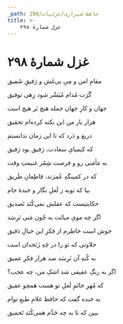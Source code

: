 ```yaml
---
_path: حافظ-شیرازی/غزلیات/298
title: >-
    غزل شمارهٔ ۲۹۸
---
```

# غزل شمارهٔ ۲۹۸

<div class="b" id="bn1"><div class="m1"><p>مقامِ امن و مِیِ بی‌غَش و رَفیقِ شَفیق</p></div>
<div class="m2"><p>گَرَت مُدام مُیَسَّر شود زِهی توفیق</p></div></div>
<div class="b" id="bn2"><div class="m1"><p>جهان و کارِ جهان جمله هیچ بَر هیچ است</p></div>
<div class="m2"><p>هزار بار من این نکته کرده‌ام تحقیق</p></div></div>
<div class="b" id="bn3"><div class="m1"><p>دریغ و دَرد که تا این زمان ندانستم</p></div>
<div class="m2"><p>که کیمیایِ سعادت، رَفیق بود رَفیق</p></div></div>
<div class="b" id="bn4"><div class="m1"><p>به مَأمَنی رو و فرصت شِمُر غنیمتِ وقت</p></div>
<div class="m2"><p>که در کمینگهِ عُمرَند، قاطِعانِ طَریق</p></div></div>
<div class="b" id="bn5"><div class="m1"><p>بیا که توبه ز لَعلِ نگار و خندهٔ جام</p></div>
<div class="m2"><p>حکایتیست که عقلش نمی‌کُنَد تَصدیق</p></div></div>
<div class="b" id="bn6"><div class="m1"><p>اگر چه مویِ میانَت به چُون مَنی نَرِسَد</p></div>
<div class="m2"><p>خوش است خاطرم از فکرِ این خیالِ دَقیق</p></div></div>
<div class="b" id="bn7"><div class="m1"><p>حلاوتی که تو را در چَهِ زَنَخدان است</p></div>
<div class="m2"><p>به کُنهِ آن نَرِسَد صد هزار فکرِ عمیق</p></div></div>
<div class="b" id="bn8"><div class="m1"><p>اگر به رنگِ عقیقی شد اشکِ من، چه عجب؟</p></div>
<div class="m2"><p>که مُهرِ خاتَمِ لَعلِ تو هست همچو عقیق</p></div></div>
<div class="b" id="bn9"><div class="m1"><p>به خنده گفت که حافظ غلامِ طبعِ توام</p></div>
<div class="m2"><p>ببین که تا به چه حَدَّم همی‌کُنَد تَحمیق</p></div></div>
